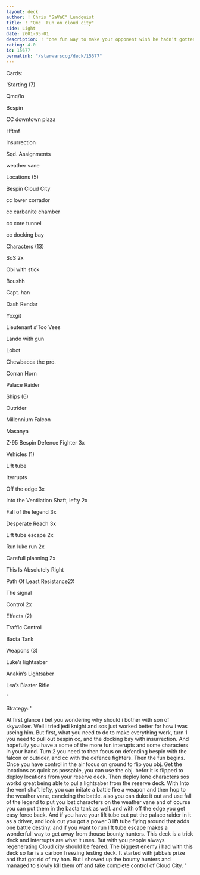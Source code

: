 ```yaml
---
layout: deck
author: ! Chris "SaVaC" Lundquist
title: ! "Qmc  Fun on cloud city"
side: Light
date: 2001-05-01
description: ! "one fun way to make your opponent wish he hadn’t gotten up this morning"
rating: 4.0
id: 15677
permalink: "/starwarsccg/deck/15677"
---
```

Cards: 

'Starting (7)

Qmc/Io

Bespin

CC downtown plaza

Hftmf

Insurrection

Sqd. Assignments

weather vane


Locations (5)

Bespin Cloud City

cc lower corrador

cc carbanite chamber

cc core tunnel

cc docking bay


Characters (13)

SoS 2x

Obi with stick

Boushh

Capt. han

Dash Rendar

Yoxgit

Lieutenant s’Too Vees

Lando with gun

Lobot

Chewbacca the pro.

Corran Horn

Palace Raider


Ships (6)

Outrider

Millennium Falcon

Masanya

Z-95 Bespin Defence Fighter 3x


Vehicles (1)

Lift tube


Iterrupts 

Off the edge 3x

Into the Ventilation Shaft, lefty 2x

Fall of the legend 3x

Desperate Reach 3x

Lift tube escape 2x

Run luke run 2x

Carefull planning 2x

This Is Absolutely Right

Path Of Least Resistance2X

The signal

Control 2x


Effects (2)

Traffic Control

Bacta Tank


Weapons (3)

Luke’s lightsaber

Anakin’s Lightsaber

Lea’s Blaster Rifle

'

Strategy: '

At first glance i bet you wondering why should i bother with son of skywalker.  Well i tried jedi knight and sos just worked better for how i was useing him. But first, what you need to do to make everything work, turn 1 you need to pull out bespin cc, and the docking bay with insurrection. And hopefully you have a some of the more fun interupts and some characters in your hand.  Turn 2 you need to then focus on defending bespin with the falcon or outrider, and cc with the defence fighters.  Then the fun begins.  Once you have control in the air focus on ground to flip you obj.  Get the locations as quick as possable, you can use the obj. befor it is flipped to deploy locations from your reserve deck.  Then deploy lone characters sos workd great being able to pul a lightsaber from the reserve deck.  With Into the vent shaft lefty, you can initate a battle fire a weapon and then hop to the weather vane, cancleing the battle.  also you can duke it out and use fall of the legend to put you lost characters on the weather vane and of course you can put them in the bacta tank as well. and with off the edge you get easy force back.  And if you have your lift tube out put the palace raider in it as a driver, and look out you got a power 3 lift tube flying around that adds one battle destiny.  and if you want to run lift tube escape makes a wonderfull way to get away from thouse bounty hunters.  This deck is a trick deck and interrupts are what it uses.  But with you people always regenerating Cloud city should be feared.  The biggest enemy i had with this deck so far is a carbon freezing testing deck.  It started with jabba’s prize and that got rid of my han.  But i showed up the bounty hunters and managed to slowly kill them off and take complete control of Cloud City. '
